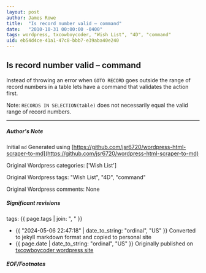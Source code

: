 ```yaml
---
layout: post
author: James Rowe
title:  "Is record number valid – command"
date:   "2010-10-31 00:00:00 -0400"
tags: wordpress, txcowboycoder, "Wish List", "4D", "command"
uid: eb54d4ce-41a1-47c8-bbb7-e39aba40e240
---
```



## Is record number valid – command


Instead of throwing an error when `GOTO RECORD` goes outside the range of record numbers in a table lets have a command that validates the action first.


Note: `RECORDS IN SELECTION(table)` does not necessarily equal the valid range of record numbers.




---

##### Author's Note

Initial `md` Generated using [https://github.com/jsr6720/wordpress-html-scraper-to-md](https://github.com/jsr6720/wordpress-html-scraper-to-md)

Original Wordpress categories: ['Wish List']

Original Wordpress tags: "Wish List", "4D", "command"

Original Wordpress comments: None

##### Significant revisions

tags: {{ page.tags | join: ", " }} <!-- todo move this somewhere -->

- {{ "2024-05-06 22:47:18" | date_to_string: "ordinal", "US" }} Converted to jekyll markdown format and copied to personal site
- {{ page.date | date_to_string: "ordinal", "US" }} Originally published on [txcowboycoder wordpress site](https://txcowboycoder.wordpress.com/2010/10/31/is-record-number-valid/)

##### EOF/Footnotes

